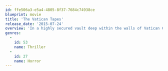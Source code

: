 ```yaml
---
id: ffe506a3-e5a4-4805-8f37-7684c74938ce
blueprint: movie
title: 'The Vatican Tapes'
release_date: '2015-07-24'
overview: 'In a highly secured vault deep within the walls of Vatican City, the Catholic Church holds thousands of old films and video footage documenting exorcisms/supposed exorcisms and other unexplained religious phenomena they feel the world is not ready to see. This is the first tape - Case 83-G - stolen from these archives and exposed to the public by an anonymous source.'
genres:
  -
    id: 53
    name: Thriller
  -
    id: 27
    name: Horror
---
```

